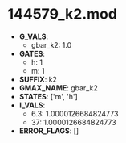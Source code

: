 # 144579_k2.mod

- **G_VALS**:
  - gbar_k2: 1.0
- **GATES**:
  - h: 1
  - m: 1
- **SUFFIX**: k2
- **GMAX_NAME**: gbar_k2
- **STATES**: ['m', 'h']
- **I_VALS**:
  - 6.3: 1.0000126684824773
  - 37: 1.0000126684824773
- **ERROR_FLAGS**: []
